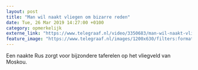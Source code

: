 ```yaml
---
layout: post
title: "Man wil naakt vliegen om bizarre reden"
date: Tue, 26 Mar 2019 14:27:00 +0100
category: opmerkelijk
externe_link: "https://www.telegraaf.nl/video/3350683/man-wil-naakt-vliegen-om-bizarre-reden"
feature_image: "https://www.telegraaf.nl/images/1200x630/filters:format(jpeg):quality(80)/cdn-kiosk-api.telegraaf.nl/530ce17a-4fff-11e9-9531-02d2fb1aa1d7.jpg"
---
```


<p class="intro">Een naakte Rus zorgt voor bijzondere taferelen op het vliegveld van Moskou.</p>
